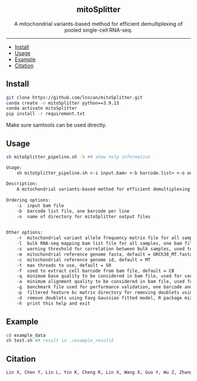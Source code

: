 <h2 align="center">mitoSplitter</h2>

<p align="center">A mitochondrial variants-based method for efficient demultiplexing of pooled single-cell RNA-seq.</p>

---

  - [Install](#Install)
  - [Usage](#Usage)
  - [Example](#Example)
  - [Citation](#Citation)


## Install
```bash
git clone https://github.com/lnscan/mitoSplitter.git
conda create -n mitoSplitter python==3.9.13
conda activate mitoSplitter
pip install -r requirement.txt
```
Make sure samtools can be used directly.

## Usage
```bash
sh mitoSplitter_pipeline.sh -h ## show help information
```
```txt
Usage:
	sh mitoSplitter_pipeline.sh <-i input.bam> <-b barcode.list> <-o out_dir> [-r bulk_matrix] [-l bulk_bam_list] [-s cor_value] [-m mito.fasta] [-t threads] [-f barcode_tag] [-q base_quality] [-a alignment_quality] [-g gold_file] [-p matrix_dir] [-d] [-h]
 
Description:
	A mitochondrial variants-based method for efficient demultiplexing of pooled single-cell RNA-seq.
 
Ordering options:
	-i	input bam file
	-b	barcode list file, one barcode per line
	-o	name of directory for mitoSplitter output files
 

Other options:
	-r	mitochondrial variant allele frequency matrix file for all samples, must be set unless -l is set
	-l	bulk RNA-seq mapping bam list file for all samples, one bam file per line, must be set unless -r is set
	-s	warning threshold for correlation between bulk samples, used to signal samples with similar genetic backgrounds, default = 0.65
	-m	mitochondrial reference genome fasta, default = GRCh38_MT.fasta
	-c	mitochondrial reference genome id, default = MT
	-t	max threads to use, default = 50
	-f	used to extract cell barcode from bam file, default = CB
	-q	minimum base quality to be considered in bam file, used for variant calling, default = 20
	-a	minimum alignment quality to be considered in bam file, used for variant calling, default = 20
	-g	benchmark file used for performance validation, one barcode and the corresponding cluster per line
	-p	filtered feature bc matrix directory for removing doublets using scrublet, python package scrublet needs to be installed, default = FALSE
	-d	remove doublets using Favg Gaussian fitted model, R package mixtools needs to be installed, default = FALSE
	-h	print this help and exit
```

## Example
```bash
cd example_data
sh test.sh ## result in ./example_result2
```

## Citation
```txt
Lin X, Chen Y, Lin L, Yin K, Cheng R, Lin X, Wang X, Guo Y, Wu Z, Zhang Y, Li J, Yang C, Song J. mitoSplitter: A mitochondrial variants-based method for efficient demultiplexing of pooled single-cell RNA-seq. Proc Natl Acad Sci U S A. 2023 Sep 26;120(39):e2307722120. doi: 10.1073/pnas.2307722120. Epub 2023 Sep 19. PMID: 37725654; PMCID: PMC10523499.
```

